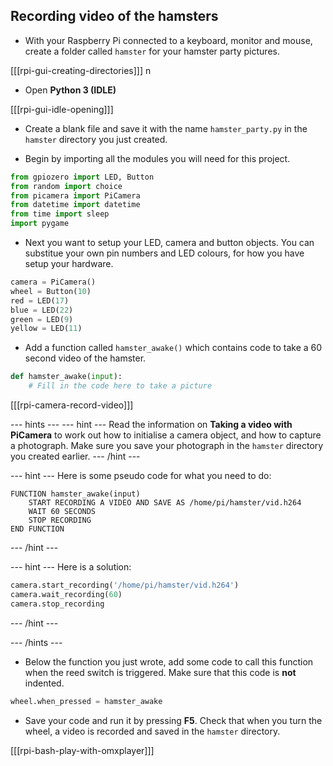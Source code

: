## Recording video of the hamsters

- With your Raspberry Pi connected to a keyboard, monitor and mouse, create a folder called `hamster` for your hamster party pictures.

[[[rpi-gui-creating-directories]]]
n
- Open **Python 3 (IDLE)**

[[[rpi-gui-idle-opening]]]

- Create a blank file and save it with the name `hamster_party.py` in the `hamster` directory you just created.

- Begin by importing all the modules you will need for this project.

```python
from gpiozero import LED, Button
from random import choice
from picamera import PiCamera
from datetime import datetime
from time import sleep
import pygame
```

- Next you want to setup your LED, camera and button objects. You can substitue your own pin numbers and LED colours, for how you have setup your hardware.

```python
camera = PiCamera()
wheel = Button(10)
red = LED(17)
blue = LED(22)
green = LED(9)
yellow = LED(11)
```

- Add a function called `hamster_awake()` which contains code to take a 60 second video of the hamster.

```python
def hamster_awake(input):
	# Fill in the code here to take a picture

```

[[[rpi-camera-record-video]]]

--- hints ---
--- hint ---
Read the information on **Taking a video with PiCamera** to work out how to initialise a camera object, and how to capture a photograph. Make sure you save your photograph in the `hamster` directory you created earlier.
--- /hint ---

--- hint ---
Here is some pseudo code for what you need to do:

```
FUNCTION hamster_awake(input)
    START RECORDING A VIDEO AND SAVE AS /home/pi/hamster/vid.h264
    WAIT 60 SECONDS
	STOP RECORDING
END FUNCTION
```

--- /hint ---

--- hint ---
Here is a solution:

```python
camera.start_recording('/home/pi/hamster/vid.h264')
camera.wait_recording(60)
camera.stop_recording
```
--- /hint ---

--- /hints ---


- Below the function you just wrote, add some code to call this function when the reed switch is triggered. Make sure that this code is **not** indented.

```python
wheel.when_pressed = hamster_awake
```

- Save your code and run it by pressing **F5**. Check that when you turn the wheel, a video is recorded and saved in the `hamster` directory.

[[[rpi-bash-play-with-omxplayer]]]
